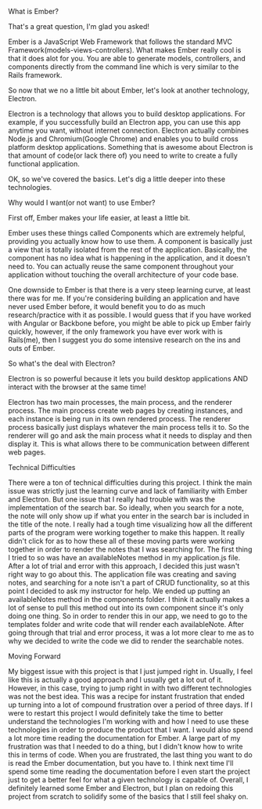 What is Ember?

That's a great question, I'm glad you asked!

Ember is a JavaScript Web Framework that follows the standard MVC Framework(models-views-controllers). What makes Ember really cool is that it does alot for you. You are able to generate models, controllers, and components directly from the command line which is very similar to the Rails framework.

So now that we no a little bit about Ember, let's look at another technology, Electron.

Electron is a technology that allows you to build desktop applications. For example, if you successfully build an Electron app, you can use this app anytime you want, without internet connection. Electron actually combines Node.js and Chromium(Google Chrome) and enables you to build cross platform desktop applications. Something that is awesome about Electron is that amount of code(or lack there of) you need to write to create a fully functional application.

OK, so we've covered the basics. Let's dig a little deeper into these technologies.

Why would I want(or not want) to use Ember?

First off, Ember makes your life easier, at least a little bit.

Ember uses these things called Components which are extremely helpful, providing you actually know how to use them. A component is basically just a view that is totally isolated from the rest of the application. Basically, the component has no idea what is happening in the application, and it doesn't need to. You can actually reuse the same component throughout your application without touching the overall architecture of your code base.

One downside to Ember is that there is a very steep learning curve, at least there was for me. If you're considering building an application and have never used Ember before, it would benefit you to do as much research/practice with it as possible. I would guess that if you have worked with Angular or Backbone before, you might be able to pick up Ember fairly quickly, however, if the only framework you have ever work with is Rails(me), then I suggest you do some intensive research on the ins and outs of Ember.

So what's the deal with Electron?

Electron is so powerful because it lets you build desktop applications AND interact with the browser at the same time!

Electron has two main processes, the main process, and the renderer process. The main process create web pages by creating instances, and each instance is being run in its own rendered process. The renderer process basically just displays whatever the main process tells it to. So the renderer will go and ask the main process what it needs to display and then display it. This is what allows there to be communication between different web pages.

Technical Difficulties

There were a ton of technical difficulties during this project. I think the main issue was strictly just the learning curve and lack of familiarity with Ember and Electron. But one issue that I really had trouble with was the implementation of the search bar. So ideally, when you search for a note, the note will only show up if what you enter in the search bar is included in the title of the note. I really had a tough time visualizing how all the different parts of the program were working together to make this happen. It really didn't click for as to how these all of these moving parts were working together in order to render the notes that I was searching for. The first thing I tried to so was have an availableNotes method in my application.js file. After a lot of trial and error with this approach, I decided this just wasn't right way to go about this. The application file was creating and saving notes, and searching for a note isn't a part of CRUD functionality, so at this point I decided to ask my instructor for help. We ended up putting an availableNotes method in the components folder. I think it actually makes a lot of sense to pull this method out into its own component since it's only doing one thing. So in order to render this in our app, we need to go to the templates folder and write code that will render each availableNote. After going through that trial and error process, it was a lot more clear to me as to why we decided to write the code we did to render the searchable notes.

Moving Forward

My biggest issue with this project is that I just jumped right in. Usually, I feel like this is actually a good approach and I usually get a lot out of it. However, in this case, trying to jump right in with two different technologies was not the best idea. This was a recipe for instant frustration that ended up turning into a lot of compound frustration over a period of three days. If I were to restart this project I would definitely take the time to better understand the technologies I'm working with and how I need to use these technologies in order to produce the product that I want. I would also spend a lot more time reading the documentation for Ember. A large part of my frustration was that I needed to do a thing, but I didn't know how to write this in terms of code. When you are frustrated, the last thing you want to do is read the Ember documentation, but you have to. I think next time I'll spend some time reading the documentation before I even start the project just to get a better feel for what a given technology is capable of. Overall, I definitely learned some Ember and Electron, but I plan on redoing this project from scratch to solidify some of the basics that I still feel shaky on.
